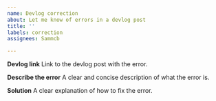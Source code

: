 ```yaml
---
name: Devlog correction
about: Let me know of errors in a devlog post
title: ''
labels: correction
assignees: Sammcb

---
```


**Devlog link**
Link to the devlog post with the error.

**Describe the error**
A clear and concise description of what the error is.

**Solution**
A clear explanation of how to fix the error.
